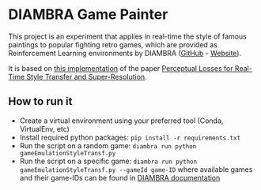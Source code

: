 # DIAMBRA Game Painter

This project is an experiment that applies in real-time the style of famous paintings to popular fighting retro games, which are provided as Reinforcement Learning environments by DIAMBRA (<a href="https://github.com/diambra" target_="blank">GitHub</a> - <a href="https://diambra.ai" target_="blank">Website</a>).

It is based on <a href="https://github.com/1627180283/real-time-Style-Transfer" target_="blank">this implementation</a> of the paper <a href="https://arxiv.org/abs/1603.08155" target_="blank">Perceptual Losses for Real-Time Style Transfer and Super-Resolution</a>.

## How to run it

- Create a virtual environment using your preferred tool (Conda, VirtualEnv, etc)
- Install required python packages: `pip install -r requirements.txt`
- Run the script on a random game: `diambra run python gameEmulationStyleTransf.py`
- Run the script on a specific game: `diambra run python gameEmulationStyleTransf.py --gameId game-ID` where available games and their game-IDs can be found in <a href="https://docs.diambra.ai" target_="blank">DIAMBRA documentation</a>

